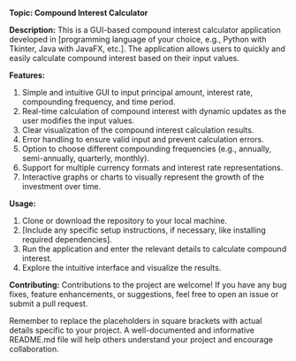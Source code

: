 **Topic: Compound Interest Calculator**

**Description:**
This is a GUI-based compound interest calculator application developed in [programming language of your choice, e.g., Python with Tkinter, Java with JavaFX, etc.]. The application allows users to quickly and easily calculate compound interest based on their input values.

**Features:**

1. Simple and intuitive GUI to input principal amount, interest rate, compounding frequency, and time period.
2. Real-time calculation of compound interest with dynamic updates as the user modifies the input values.
3. Clear visualization of the compound interest calculation results.
4. Error handling to ensure valid input and prevent calculation errors.
5. Option to choose different compounding frequencies (e.g., annually, semi-annually, quarterly, monthly).
6. Support for multiple currency formats and interest rate representations.
7. Interactive graphs or charts to visually represent the growth of the investment over time.

**Usage:**

1. Clone or download the repository to your local machine.
2. [Include any specific setup instructions, if necessary, like installing required dependencies].
3. Run the application and enter the relevant details to calculate compound interest.
4. Explore the intuitive interface and visualize the results.

**Contributing:**
Contributions to the project are welcome! If you have any bug fixes, feature enhancements, or suggestions, feel free to open an issue or submit a pull request.

Remember to replace the placeholders in square brackets with actual details specific to your project. A well-documented and informative README.md file will help others understand your project and encourage collaboration.
